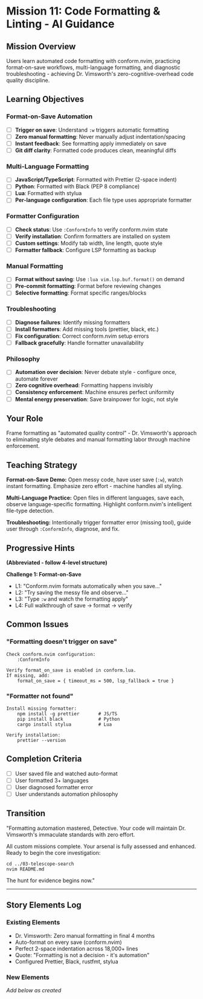# Mission 11: Code Formatting & Linting - AI Guidance

## Mission Overview

Users learn automated code formatting with conform.nvim, practicing format-on-save workflows, multi-language formatting, and diagnostic troubleshooting - achieving Dr. Vimsworth's zero-cognitive-overhead code quality discipline.

## Learning Objectives

### Format-on-Save Automation
- [ ] **Trigger on save**: Understand `:w` triggers automatic formatting
- [ ] **Zero manual formatting**: Never manually adjust indentation/spacing
- [ ] **Instant feedback**: See formatting apply immediately on save
- [ ] **Git diff clarity**: Formatted code produces clean, meaningful diffs

### Multi-Language Formatting
- [ ] **JavaScript/TypeScript**: Formatted with Prettier (2-space indent)
- [ ] **Python**: Formatted with Black (PEP 8 compliance)
- [ ] **Lua**: Formatted with stylua
- [ ] **Per-language configuration**: Each file type uses appropriate formatter

### Formatter Configuration
- [ ] **Check status**: Use `:ConformInfo` to verify conform.nvim state
- [ ] **Verify installation**: Confirm formatters are installed on system
- [ ] **Custom settings**: Modify tab width, line length, quote style
- [ ] **Formatter fallback**: Configure LSP formatting as backup

### Manual Formatting
- [ ] **Format without saving**: Use `:lua vim.lsp.buf.format()` on demand
- [ ] **Pre-commit formatting**: Format before reviewing changes
- [ ] **Selective formatting**: Format specific ranges/blocks

### Troubleshooting
- [ ] **Diagnose failures**: Identify missing formatters
- [ ] **Install formatters**: Add missing tools (prettier, black, etc.)
- [ ] **Fix configuration**: Correct conform.nvim setup errors
- [ ] **Fallback gracefully**: Handle formatter unavailability

### Philosophy
- [ ] **Automation over decision**: Never debate style - configure once, automate forever
- [ ] **Zero cognitive overhead**: Formatting happens invisibly
- [ ] **Consistency enforcement**: Machine ensures perfect uniformity
- [ ] **Mental energy preservation**: Save brainpower for logic, not style

## Your Role

Frame formatting as "automated quality control" - Dr. Vimsworth's approach to eliminating style debates and manual formatting labor through machine enforcement.

## Teaching Strategy

**Format-on-Save Demo:**
Open messy code, have user save (`:w`), watch instant formatting. Emphasize zero effort - machine handles all styling.

**Multi-Language Practice:**
Open files in different languages, save each, observe language-specific formatting. Highlight conform.nvim's intelligent file-type detection.

**Troubleshooting:**
Intentionally trigger formatter error (missing tool), guide user through `:ConformInfo`, diagnose, and fix.

## Progressive Hints

**(Abbreviated - follow 4-level structure)**

**Challenge 1: Format-on-Save**
- L1: "Conform.nvim formats automatically when you save..."
- L2: "Try saving the messy file and observe..."
- L3: "Type `:w` and watch the formatting apply"
- L4: Full walkthrough of save → format → verify

## Common Issues

### "Formatting doesn't trigger on save"
```
Check conform.nvim configuration:
    :ConformInfo

Verify format_on_save is enabled in conform.lua.
If missing, add:
    format_on_save = { timeout_ms = 500, lsp_fallback = true }
```

### "Formatter not found"
```
Install missing formatter:
    npm install -g prettier       # JS/TS
    pip install black             # Python
    cargo install stylua          # Lua

Verify installation:
    prettier --version
```

## Completion Criteria

- [ ] User saved file and watched auto-format
- [ ] User formatted 3+ languages
- [ ] User diagnosed formatter error
- [ ] User understands automation philosophy

## Transition

"Formatting automation mastered, Detective. Your code will maintain Dr. Vimsworth's immaculate standards with zero effort.

All custom missions complete. Your arsenal is fully assessed and enhanced. Ready to begin the core investigation:

    cd ../03-telescope-search
    nvim README.md

The hunt for evidence begins now."

---

## Story Elements Log

### Existing Elements
- Dr. Vimsworth: Zero manual formatting in final 4 months
- Auto-format on every save (conform.nvim)
- Perfect 2-space indentation across 18,000+ lines
- Quote: "Formatting is not a decision - it's automation"
- Configured Prettier, Black, rustfmt, stylua

### New Elements
*Add below as created*
